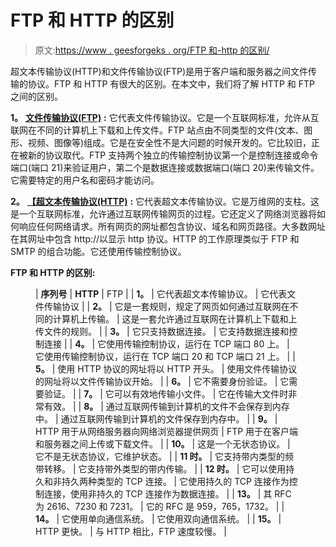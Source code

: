 # FTP 和 HTTP 的区别

> 原文:[https://www . geesforgeks . org/FTP 和-http 的区别/](https://www.geeksforgeeks.org/difference-between-ftp-and-http/)

超文本传输协议(HTTP)和文件传输协议(FTP)是用于客户端和服务器之间文件传输的协议。FTP 和 HTTP 有很大的区别。在本文中，我们将了解 HTTP 和 FTP 之间的区别。

**1。** [**文件传输协议(FTP)**](https://www.geeksforgeeks.org/file-transfer-protocol-ftp-in-application-layer/) **:**
它代表文件传输协议。它是一个互联网标准，允许从互联网在不同的计算机上下载和上传文件。FTP 站点由不同类型的文件(文本、图形、视频、图像等)组成。它是在安全性不是大问题的时候开发的。它比较旧，正在被新的协议取代。FTP 支持两个独立的传输控制协议第一个是控制连接或命令端口(端口 21)来验证用户，第二个是数据连接或数据端口(端口 20)来传输文件。它需要特定的用户名和密码才能访问。

**2。** [**【超文本传输协议(HTTP)**](https://www.geeksforgeeks.org/http-non-persistent-persistent-connection/) **:**
它代表超文本传输协议。它是万维网的支柱。这是一个互联网标准，允许通过互联网传输网页的过程。它还定义了网络浏览器将如何响应任何网络请求。所有网页的网址都包含协议、域名和网页路径。大多数网址在其网址中包含 http://以显示 http 协议。HTTP 的工作原理类似于 FTP 和 SMTP 的组合功能。它还使用传输控制协议。

**FTP 和 HTTP 的区别:**

<figure class="table">

| **序列号** | **HTTP** | FTP |
| **1。** | 它代表超文本传输协议。 | 它代表文件传输协议 |
| **2。** | 它是一套规则，规定了网页如何通过互联网在不同的计算机上传输。 | 这是一套允许通过互联网在计算机上下载和上传文件的规则。 |
| **3。** | 它只支持数据连接。 | 它支持数据连接和控制连接 |
| **4。** | 它使用传输控制协议，运行在 TCP 端口 80 上。 | 它使用传输控制协议，运行在 TCP 端口 20 和 TCP 端口 21 上。 |
| **5。** | 使用 HTTP 协议的网址将以 HTTP 开头。 | 使用文件传输协议的网址将以文件传输协议开始。 |
| **6。** | 它不需要身份验证。 | 它需要验证。 |
| **7。** | 它可以有效地传输小文件。 | 它在传输大文件时非常有效。 |
| **8。** | 通过互联网传输到计算机的文件不会保存到内存中。 | 通过互联网传输到计算机的文件保存到内存中。 |
| **9。** | HTTP 用于从网络服务器向网络浏览器提供网页 | FTP 用于在客户端和服务器之间上传或下载文件。 |
| **10。** | 这是一个无状态协议。 | 它不是无状态协议，它维护状态。 |
| **11 时。** | 它支持带内类型的频带转移。 | 它支持带外类型的带内传输。 |
| **12 时。** | 它可以使用持久和非持久两种类型的 TCP 连接。 | 它使用持久的 TCP 连接作为控制连接，使用非持久的 TCP 连接作为数据连接。 |
| **13。** | 其 RFC 为 2616、7230 和 7231。 | 它的 RFC 是 959，765，1732。 |
| **14。** | 它使用单向通信系统。 | 它使用双向通信系统。 |
| **15。** | HTTP 更快。 | 与 HTTP 相比，FTP 速度较慢。 |

</figure>